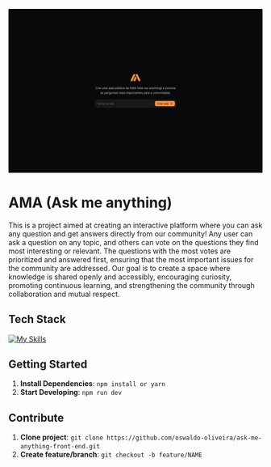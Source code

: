 <p align="center">
  <img src="./public/preview.png" alt="AMA">
</p>

# AMA (Ask me anything)

This is a project aimed at creating an interactive platform where you can ask any question and get answers directly from our community! Any user can ask a question on any topic, and others can vote on the questions they find most interesting or relevant. The questions with the most votes are prioritized and answered first, ensuring that the most important issues for the community are addressed. Our goal is to create a space where knowledge is shared openly and accessibly, encouraging curiosity, promoting continuous learning, and strengthening the community through collaboration and mutual respect.

## Tech Stack

<!--- # "Verify icons availability here https://github.com/tandpfun/skill-icons" -->

[![My Skills](https://skillicons.dev/icons?i=ts,react,vite,tailwind)](https://skillicons.dev)

## Getting Started

1. **Install Dependencies**: `npm install or yarn`
2. **Start Developing**: `npm run dev`

## Contribute

1. **Clone project**: `git clone https://github.com/oswaldo-oliveira/ask-me-anything-front-end.git`
2. **Create feature/branch**: `git checkout -b feature/NAME`
